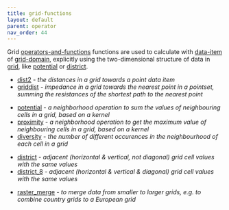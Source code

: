 ```yaml
---
title: grid-functions
layout: default
parent: operator
nav_order: 44
---
```

Grid [operators-and-functions](operators-and-functions) functions are used to calculate with [data-item](data-item) of [grid-domain](grid-domain), explicitly using the two-dimensional structure of data in [grid](grid), like [potential](potential) or [district](district).

-   [dist2](dist2) - *the distances in a grid towards a point data item*
-   [griddist](griddist) - *impedance in a grid towards the nearest point in a pointset, summing the resistances of the shortest path to the nearest point*

<!-- -->

-   [potential](potential) - *a neighborhood operation to sum the values of neighbouring cells in a grid, based on a kernel*
-   [proximity](proximity) - *a neighborhood operation to get the maximum value of neighbouring cells in a grid, based on a kernel*
-   [diversity](diversity) - *the number of different occurences in the neighbourhood of each cell in a grid*

<!-- -->

-   [district](district)   - *adjacent (horizontal & vertical, not diagonal) grid cell values with the same values*
-   [district_8](district_8) - *adjacent (horizontal & vertical & diagonal) grid cell values with the same values*

<!-- -->

-   [raster_merge](raster_merge) - *to merge data from smaller to larger grids, e.g. to combine country grids to a European grid*